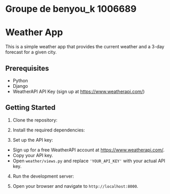 # Groupe de benyou_k 1006689

# Weather App

This is a simple weather app that provides the current weather and a 3-day forecast for a given city.

## Prerequisites

- Python
- Django
- WeatherAPI API Key (sign up at https://www.weatherapi.com/)

## Getting Started

1. Clone the repository:

2. Install the required dependencies:

3. Set up the API key:

- Sign up for a free WeatherAPI account at https://www.weatherapi.com/.
- Copy your API key.
- Open `weather/views.py` and replace `'YOUR_API_KEY'` with your actual API key.

4. Run the development server:

5. Open your browser and navigate to `http://localhost:8000`.
